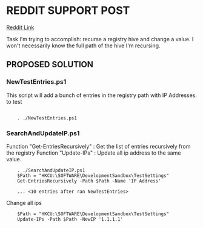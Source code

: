 # REDDIT SUPPORT POST

[Reddit Link](https://www.reddit.com/r/PowerShell/comments/w3s0c2/changing_a_registry_value_dont_know_the_whole/)

Task I'm trying to accomplish: recurse a registry hive and change a value. I won't necessarily know the full path of the hive I'm recursing.


## PROPOSED SOLUTION

### NewTestEntries.ps1

This script will add a bunch of entries in the registry path with IP Addresses. to test

```

    . ./NewTestEntries.ps1

```


### SearchAndUpdateIP.ps1

Function "Get-EntriesRecursively" : Get the list of entries recursively from the registry
Function "Update-IPs" : Update all ip address to the same value.


```
    . ./SearchAndUpdateIP.ps1
    $Path = "HKCU:\SOFTWARE\DevelopmentSandbox\TestSettings"
    Get-EntriesRecursively -Path $Path -Name 'IP Address'

    ... <10 entries after ran NewTestEntries>
```

Change all ips
```
    $Path = "HKCU:\SOFTWARE\DevelopmentSandbox\TestSettings"
    Update-IPs -Path $Path -NewIP '1.1.1.1'
```